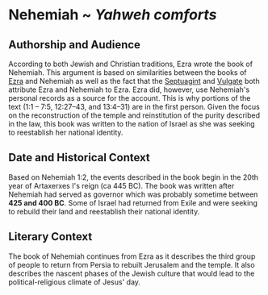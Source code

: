 # Nehemiah ~ *Yahweh comforts*

## Authorship and Audience
According to both Jewish and Christian traditions, Ezra wrote the book of Nehemiah. This argument is based on similarities between the books of [Ezra](ezra.html) and Nehemiah as well as the fact that the [Septuagint](https://en.wikipedia.org/wiki/Septuagint) and [Vulgate](https://en.wikipedia.org/wiki/Vulgate) both attribute Ezra and Nehemiah to Ezra. Ezra did, however, use Nehemiah's personal records as a source for the account. This is why portions of the text (1:1 – 7:5, 12:27–43, and 13:4–31) are in the first person. Given the focus on the reconstruction of the temple and reinstitution of the purity described in the law, this book was written to the nation of Israel as she was seeking to reestablish her national identity.

## Date and Historical Context
Based on Nehemiah 1:2, the events described in the book begin in the 20th year of Artaxerxes I's reign (ca 445 BC). The book was written after Nehemiah had served as governor which was probably sometime between **425 and 400 BC**. Some of Israel had returned from Exile and were seeking to rebuild their land and reestablish their national identity.

## Literary Context
The book of Nehemiah continues from Ezra as it describes the third group of people to return from Persia to rebuilt Jerusalem and the temple. It also describes the nascent phases of the Jewish culture that would lead to the political-religious climate of Jesus' day.
